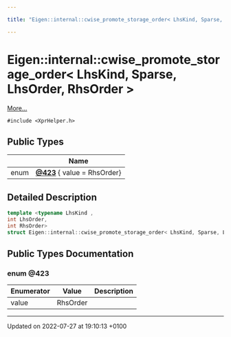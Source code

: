 ```yaml
---

title: "Eigen::internal::cwise_promote_storage_order< LhsKind, Sparse, LhsOrder, RhsOrder >"

---
```


# Eigen::internal::cwise_promote_storage_order< LhsKind, Sparse, LhsOrder, RhsOrder >



 [More...](#detailed-description)


`#include <XprHelper.h>`

## Public Types

|                | Name           |
| -------------- | -------------- |
| enum| **[@423](http://example.org/classes/structeigen_1_1internal_1_1cwise__promote__storage__order_3_01lhskind_00_01sparse_00_01lhsorder_00_01rhsorder_01_4/#enum-@423)** { value = RhsOrder} |

## Detailed Description

```cpp
template <typename LhsKind ,
int LhsOrder,
int RhsOrder>
struct Eigen::internal::cwise_promote_storage_order< LhsKind, Sparse, LhsOrder, RhsOrder >;
```

## Public Types Documentation

### enum @423

| Enumerator | Value | Description |
| ---------- | ----- | ----------- |
| value | RhsOrder|   |




-------------------------------

Updated on 2022-07-27 at 19:10:13 +0100